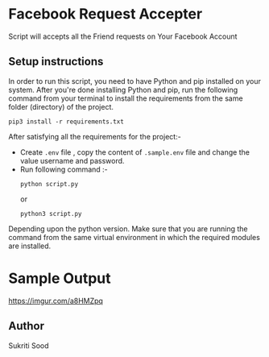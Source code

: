# Facebook Request Accepter

Script will accepts all the Friend requests on Your Facebook Account


## Setup instructions

In order to run this script, you need to have Python and pip installed on your system. After you're done installing Python and pip, run the following command from your terminal to install the requirements from the same folder (directory) of the project.

```
pip3 install -r requirements.txt
```

After satisfying all the requirements for the project:-

- Create `.env` file , copy the content of `.sample.env` file and change the value username and password. 
- Run following command :-
    ```
    python script.py
    ```
    or
    ```
    python3 script.py
    ```
Depending upon the python version. Make sure that you are running the command from the same virtual environment in which the required modules are installed.

# Sample Output

https://imgur.com/a8HMZpq

## Author

Sukriti Sood
